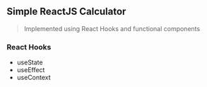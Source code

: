 ## Simple ReactJS Calculator
> Implemented using React Hooks and functional components

### React Hooks 
- useState
- useEffect
- useContext
